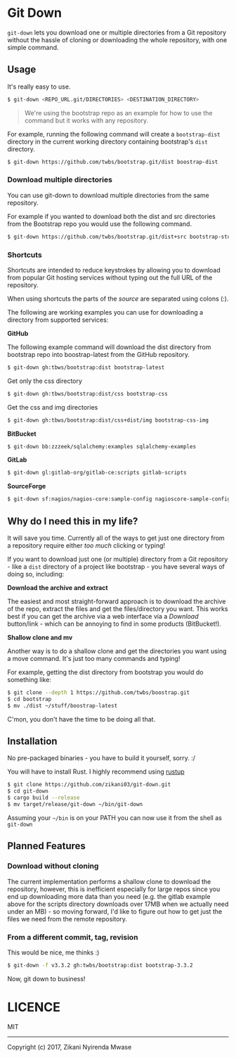 Git Down
========

`git-down` lets you download one or multiple directories from a Git repository without the
hassle of cloning or downloading the whole repository, with one simple command.

## Usage

It's really easy to use.

```sh
$ git-down <REPO_URL.git/DIRECTORIES> <DESTINATION_DIRECTORY>
```

> We're using the bootstrap repo as an example for how to use the command but it works with 
any repository.

For example, running the following command will create a `bootstrap-dist` directory in the current 
working directory containing bootstrap's `dist` directory.

```sh
$ git-down https://github.com/twbs/bootstrap.git/dist boostrap-dist
```

### Download multiple directories

You can use git-down to download multiple directories from the same repository.

For example if you wanted to download both the dist and src directories from the Bootstrap repo you would 
use the following command.

```sh
$ git-down https://github.com/twbs/bootstrap.git/dist+src bootstrap-stuff 
```

### Shortcuts

Shortcuts are intended to reduce keystrokes by allowing you to download from popular Git hosting
services without typing out the full URL of the repository.

When using shortcuts the parts of the _source_ are separated using colons (:).

The following are working examples you can use for downloading a directory from 
supported services:

**GitHub**

The following example command will download the dist directory from bootstrap repo
into boostrap-latest from the GitHub repository.

```sh
$ git-down gh:tbws/bootstrap:dist bootstrap-latest
```

Get only the css directory 

```sh
$ git-down gh:tbws/bootstrap:dist/css bootstrap-css
```

Get the css and img directories

```sh
$ git-down gh:tbws/bootstrap:dist/css+dist/img bootstrap-css-img
```

**BitBucket**

```sh
$ git-down bb:zzzeek/sqlalchemy:examples sqlalchemy-examples
```

**GitLab**

```sh
$ git-down gl:gitlab-org/gitlab-ce:scripts gitlab-scripts
```

**SourceForge**

```sh
$ git-down sf:nagios/nagios-core:sample-config nagioscore-sample-config
```

## Why do I need this in my life?

It will save you time. Currently all of the ways to get just one directory from a repository 
require either _too much_ clicking or typing!

If you want to download just one (or multiple) directory from a Git repository -
like a `dist` directory of a project like bootstrap - you have several ways of 
doing so, including:
 
**Download the archive and extract**

The easiest and most straight-forward approach is to download the archive
of the repo, extract the files and get the files/directory you want.
This works best if you can get the archive via a web interface via a *Download*
button/link - which can be annoying to find in some products (BitBucket!).

**Shallow clone and mv**

Another way is to do a shallow clone and get the directories you want using a move command.
It's just too many commands and typing!

For example, getting the dist directory from bootstrap you would do something like:

```sh
$ git clone --depth 1 https://github.com/twbs/boostrap.git
$ cd bootstrap
$ mv ./dist ~/stuff/boostrap-latest 
```

C'mon, you don't have the time to be doing all that. 

## Installation

No pre-packaged binaries - you have to build it yourself, sorry. :/

You will have to install Rust. I highly recommend using [rustup](https://www.rustup.rs)

```sh
$ git clone https://github.com/zikani03/git-down.git
$ cd git-down
$ cargo build --release
$ mv target/release/git-down ~/bin/git-down
```

Assuming your `~/bin` is on your PATH you can now use it from the shell as `git-down`

## Planned Features

### Download without cloning

The current implementation performs a shallow clone to download the repository, however,
this is inefficient especially for large repos since you end up downloading more 
data than you need (e.g. the gitlab example above for the scripts directory downloads 
over 17MB when we actually need under an MB) - so moving forward, 
I'd like to figure out how to get just the files we need from the remote repository. 

### From a different commit, tag, revision

This would be nice, me thinks :)

```sh
$ git-down -f v3.3.2 gh:twbs/bootstrap:dist bootstrap-3.3.2
```

Now, git down to business!

# LICENCE

MIT

---
Copyright (c) 2017, Zikani Nyirenda Mwase
